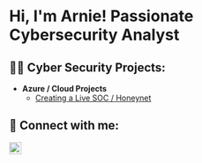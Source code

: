 <h1>Hi, I'm Arnie! Passionate Cybersecurity Analyst</h1>

<h2>👨‍💻 Cyber Security Projects:</h2>

- <b>Azure / Cloud Projects</b>
  - [Creating a Live SOC / Honeynet](https://github.com/arnietu/Azure-SOC)

<h2> 🤳 Connect with me:</h2>

[<img align="left" alt="JoshMadakor | LinkedIn" width="22px" src="https://cdn.jsdelivr.net/npm/simple-icons@v3/icons/linkedin.svg" />][linkedin]

[linkedin]: https://linkedin.com/in/arnie-blanco-0486291b9
